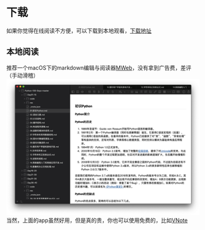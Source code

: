 # 下载
如果你觉得在线阅读不方便，可以下载到本地观看，[下载地址](https://github.com/jackfrued/Python-100-Days/archive/master.zip)
## 本地阅读 
推荐一个macOS下的markdown编辑与阅读器[MWeb](https://zh.mweb.im/)，没有拿到广告费，差评（手动滑稽）
![MWeb阅读](resources/Python-100-Days-MWeb.png)
当然，上面的app虽然好用，但是真的贵，你也可以使用免费的，比如[VNote](https://github.com/tamlok/vnote)

